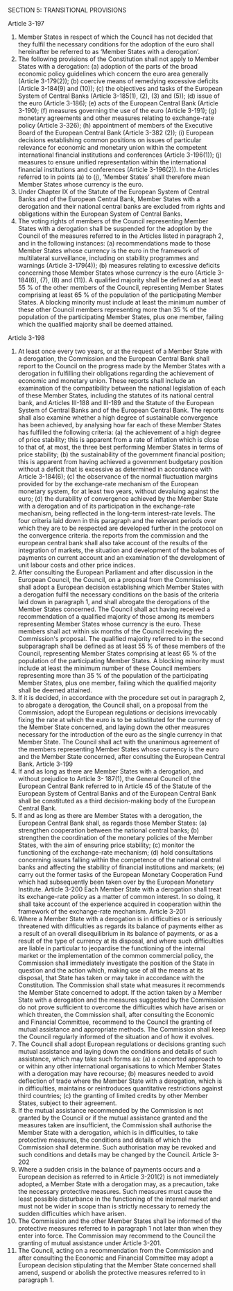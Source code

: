 SECTION 5: TRANSITIONAL PROVISIONS

Article 3-197

1. Member States in respect of which the Council has not decided that they fulfil the necessary
conditions for the adoption of the euro shall hereinafter be referred to as ‘Member States with a
derogation’.
2. The following provisions of the Constitution shall not apply to Member States with a derogation:
(a) adoption of the parts of the broad economic policy guidelines which concern the euro area
generally (Article 3-179(2));
(b) coercive means of remedying excessive deficits (Article 3-184(9) and (10));
(c) the objectives and tasks of the European System of Central Banks (Article 3-185(1), (2), (3)
and (5));
(d) issue of the euro (Article 3-186);
(e) acts of the European Central Bank (Article 3-190);
(f) measures governing the use of the euro (Article 3-191);
(g) monetary agreements and other measures relating to exchange-rate policy (Article 3-326);
(h) appointment of members of the Executive Board of the European Central Bank (Article 3-382
(2));
(i) European decisions establishing common positions on issues of particular relevance for
economic and monetary union within the competent international financial institutions and
conferences (Article 3-196(1));
(j) measures to ensure unified representation within the international financial institutions and
conferences (Article 3-196(2)).
In the Articles referred to in points (a) to (j), ‘Member States’ shall therefore mean Member States
whose currency is the euro.
3. Under Chapter IX of the Statute of the European System of Central Banks and of the European
Central Bank, Member States with a derogation and their national central banks are excluded from
rights and obligations within the European System of Central Banks.
4. The voting rights of members of the Council representing Member States with a derogation shall
be suspended for the adoption by the Council of the measures referred to in the Articles listed in
paragraph 2, and in the following instances:
(a) recommendations made to those Member States whose currency is the euro in the framework of
multilateral surveillance, including on stability programmes and warnings (Article 3-179(4));
(b) measures relating to excessive deficits concerning those Member States whose currency is the
euro (Article 3-184(6), (7), (8) and (11)).
A qualified majority shall be defined as at least 55 % of the other members of the Council,
representing Member States comprising at least 65 % of the population of the participating Member
States.
A blocking minority must include at least the minimum number of these other Council members
representing more than 35 % of the population of the participating Member States, plus one
member, failing which the qualified majority shall be deemed attained.

Article 3-198
1. At least once every two years, or at the request of a Member State with a derogation, the
Commission and the European Central Bank shall report to the Council on the progress made by the
Member States with a derogation in fulfilling their obligations regarding the achievement of
economic and monetary union. These reports shall include an examination of the compatibility
between the national legislation of each of these Member States, including the statutes of its national
central bank, and Articles III-188 and III-189 and the Statute of the European System of Central
Banks and of the European Central Bank. The reports shall also examine whether a high degree of
sustainable convergence has been achieved, by analysing how far each of these Member States has
fulfilled the following criteria:
(a) the achievement of a high degree of price stability; this is apparent from a rate of inflation which
is close to that of, at most, the three best performing Member States in terms of price stability;
(b) the sustainability of the government financial position; this is apparent from having achieved a
government budgetary position without a deficit that is excessive as determined in accordance
with Article 3-184(6);
(c) the observance of the normal fluctuation margins provided for by the exchange-rate mechanism
of the European monetary system, for at least two years, without devaluing against the euro;
(d) the durability of convergence achieved by the Member State with a derogation and of its
participation in the exchange-rate mechanism, being reflected in the long-term interest-rate
levels.
The four criteria laid down in this paragraph and the relevant periods over which they are to be
respected are developed further in the protocol on the convergence criteria. the reports from the
commission and the european central bank shall also take account of the results of the integration of
markets, the situation and development of the balances of payments on current account and an
examination of the development of unit labour costs and other price indices.
2. After consulting the European Parliament and after discussion in the European Council, the
Council, on a proposal from the Commission, shall adopt a European decision establishing which
Member States with a derogation fulfil the necessary conditions on the basis of the criteria laid down
in paragraph 1, and shall abrogate the derogations of the Member States concerned.
The Council shall act having received a recommendation of a qualified majority of those among its
members representing Member States whose currency is the euro. These members shall act within
six months of the Council receiving the Commission's proposal.
The qualified majority referred to in the second subparagraph shall be defined as at least 55 % of
these members of the Council, representing Member States comprising at least 65 % of the
population of the participating Member States. A blocking minority must include at least the
minimum number of these Council members representing more than 35 % of the population of the
participating Member States, plus one member, failing which the qualified majority shall be deemed
attained.
3. If it is decided, in accordance with the procedure set out in paragraph 2, to abrogate a
derogation, the Council shall, on a proposal from the Commission, adopt the European regulations
or decisions irrevocably fixing the rate at which the euro is to be substituted for the currency of the
Member State concerned, and laying down the other measures necessary for the introduction of the
euro as the single currency in that Member State. The Council shall act with the unanimous
agreement of the members representing Member States whose currency is the euro and the Member
State concerned, after consulting the European Central Bank.
Article 3-199
1. If and as long as there are Member States with a derogation, and without prejudice to Article 3-
187(1), the General Council of the European Central Bank referred to in Article 45 of the Statute of
the European System of Central Banks and of the European Central Bank shall be constituted as a
third decision-making body of the European Central Bank.
2. If and as long as there are Member States with a derogation, the European Central Bank shall, as
regards those Member States:
(a) strengthen cooperation between the national central banks;
(b) strengthen the coordination of the monetary policies of the Member States, with the aim of
ensuring price stability;
(c) monitor the functioning of the exchange-rate mechanism;
(d) hold consultations concerning issues falling within the competence of the national central banks
and affecting the stability of financial institutions and markets;
(e) carry out the former tasks of the European Monetary Cooperation Fund which had subsequently
been taken over by the European Monetary Institute.
Article 3-200
Each Member State with a derogation shall treat its exchange-rate policy as a matter of common
interest. In so doing, it shall take account of the experience acquired in cooperation within the
framework of the exchange-rate mechanism.
Article 3-201
1. Where a Member State with a derogation is in difficulties or is seriously threatened with
difficulties as regards its balance of payments either as a result of an overall disequilibrium in its
balance of payments, or as a result of the type of currency at its disposal, and where such difficulties
are liable in particular to jeopardise the functioning of the internal market or the implementation of
the common commercial policy, the Commission shall immediately investigate the position of the
State in question and the action which, making use of all the means at its disposal, that State has
taken or may take in accordance with the Constitution. The Commission shall state what measures it
recommends the Member State concerned to adopt.
If the action taken by a Member State with a derogation and the measures suggested by the
Commission do not prove sufficient to overcome the difficulties which have arisen or which threaten,
the Commission shall, after consulting the Economic and Financial Committee, recommend to the Council the granting of mutual assistance and appropriate methods.
The Commission shall keep the Council regularly informed of the situation and of how it evolves.
2. The Council shall adopt European regulations or decisions granting such mutual assistance and
laying down the conditions and details of such assistance, which may take such forms as:
(a) a concerted approach to or within any other international organisations to which Member States
with a derogation may have recourse;
(b) measures needed to avoid deflection of trade where the Member State with a derogation, which is
in difficulties, maintains or reintroduces quantitative restrictions against third countries;
(c) the granting of limited credits by other Member States, subject to their agreement.
3. If the mutual assistance recommended by the Commission is not granted by the Council or if the
mutual assistance granted and the measures taken are insufficient, the Commission shall authorise
the Member State with a derogation, which is in difficulties, to take protective measures, the
conditions and details of which the Commission shall determine.
Such authorisation may be revoked and such conditions and details may be changed by the Council.
Article 3-202
1. Where a sudden crisis in the balance of payments occurs and a European decision as referred to
in Article 3-201(2) is not immediately adopted, a Member State with a derogation may, as a
precaution, take the necessary protective measures. Such measures must cause the least possible
disturbance in the functioning of the internal market and must not be wider in scope than is strictly
necessary to remedy the sudden difficulties which have arisen.
2. The Commission and the other Member States shall be informed of the protective measures
referred to in paragraph 1 not later than when they enter into force. The Commission may
recommend to the Council the granting of mutual assistance under Article 3-201.
3. The Council, acting on a recommendation from the Commission and after consulting the
Economic and Financial Committee may adopt a European decision stipulating that the Member State
concerned shall amend, suspend or abolish the protective measures referred to in paragraph 1.

